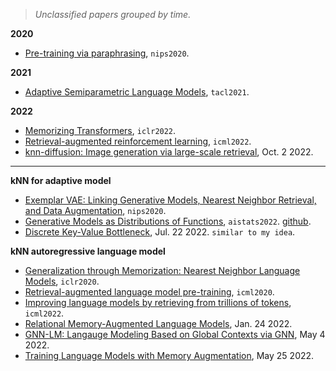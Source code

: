 
> _Unclassified papers grouped by time._

**2020**

- [Pre-training via paraphrasing](https://proceedings.neurips.cc/paper/2020/file/d6f1dd034aabde7657e6680444ceff62-Paper.pdf), `nips2020`.

**2021**

- [Adaptive Semiparametric Language Models](https://direct.mit.edu/tacl/article/doi/10.1162/tacl_a_00371/100688), `tacl2021`.

**2022**

- [Memorizing Transformers](https://arxiv.org/pdf/2203.08913.pdf), `iclr2022`.
- [Retrieval-augmented reinforcement learning](https://proceedings.mlr.press/v162/goyal22a/goyal22a.pdf), `icml2022`.
- [knn-diffusion: Image generation via large-scale retrieval](https://arxiv.org/pdf/2204.02849.pdf), Oct. 2 2022.

---

**kNN for adaptive model**


- [Exemplar VAE: Linking Generative Models, Nearest Neighbor Retrieval, and Data Augmentation](https://proceedings.neurips.cc/paper/2020/file/63c17d596f401acb520efe4a2a7a01ee-Paper.pdf), `nips2020`.
- [Generative Models as Distributions of Functions](https://arxiv.org/pdf/2102.04776.pdf%5C%22), `aistats2022`. [github](https://github.com/EmilienDupont/neural-function-distributions).
- [Discrete Key-Value Bottleneck](https://arxiv.org/pdf/2207.11240.pdf), Jul. 22 2022. `similar to my idea`.

**kNN autoregressive language model**

- [Generalization through Memorization: Nearest Neighbor Language Models](https://openreview.net/forum?id=HklBjCEKvH), `iclr2020`.
- [Retrieval-augmented language model pre-training](http://proceedings.mlr.press/v119/guu20a/guu20a.pdf), `icml2020`.
- [Improving language models by retrieving from trillions of tokens](https://proceedings.mlr.press/v162/borgeaud22a/borgeaud22a.pdf), `icml2022`.
- [Relational Memory-Augmented Language Models](https://aclanthology.org/2022.tacl-1.32/), Jan. 24 2022.
- [GNN-LM: Langauge Modeling Based on Global Contexts via GNN](https://arxiv.org/pdf/2110.08743.pdf), May 4 2022.
- [Training Language Models with Memory Augmentation](https://arxiv.org/pdf/2205.12674.pdf), May 25 2022.
